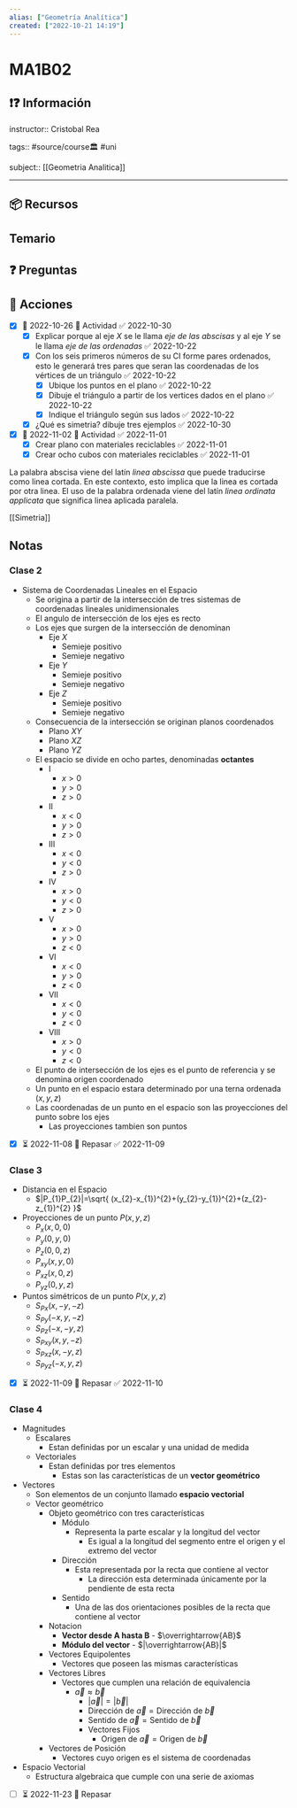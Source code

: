 ```yaml
---
alias: ["Geometría Analítica"]
created: ["2022-10-21 14:19"]
---
```


# MA1B02
## ❗❓ Información

instructor:: Cristobal Rea

tags:: #source/course🏛 #uni 

subject:: [[Geometria Analitica]]

---

## 📦 Recursos


## Temario


## ❓ Preguntas


## 🎯 Acciones
- [x] 📅 2022-10-26 🔼 Actividad ✅ 2022-10-30
	- [x] Explicar porque al eje $X$ se le llama *eje de las abscisas* y al eje $Y$ se le llama *eje de las ordenadas* ✅ 2022-10-22
	- [x] Con los seis primeros números de su CI forme pares ordenados, esto le generará tres pares que seran las coordenadas de los vértices de un triángulo ✅ 2022-10-22
		- [x] Ubique los puntos en el plano ✅ 2022-10-22
		- [x] Dibuje el triángulo a partir de los vertices dados en el plano ✅ 2022-10-22
		- [x] Indique el triángulo según sus lados ✅ 2022-10-22
	- [x] ¿Qué es simetria? dibuje tres ejemplos ✅ 2022-10-30
- [x] 📅 2022-11-02 🔼 Actividad ✅ 2022-11-01
	- [x] Crear plano con materiales reciclables ✅ 2022-11-01
	- [x] Crear ocho cubos con materiales reciclables ✅ 2022-11-01

La palabra abscisa viene del latín *linea abscissa* que puede traducirse como linea cortada. En este contexto, esto implica que la linea es cortada por otra linea. El uso de la palabra ordenada viene del latín *linea ordinata applicata* que significa linea aplicada paralela.

[[Simetria]]

## Notas
### Clase 2
- Sistema de Coordenadas Lineales en el Espacio
	- Se origina a partir de la intersección de tres sistemas de coordenadas lineales unidimensionales
	- El angulo de intersección de los ejes es recto
	- Los ejes que surgen de la intersección de denominan
		- Eje $X$
			- Semieje positivo
			- Semieje negativo
		- Eje $Y$
			- Semieje positivo
			- Semieje negativo
		- Eje $Z$
			- Semieje positivo
			- Semieje negativo
	- Consecuencia de la intersección se originan planos coordenados
		- Plano $XY$
		- Plano $XZ$
		- Plano $YZ$
	- El espacio se divide en ocho partes, denominadas **octantes**
		- $\mathrm{I}$
			- $x>0$
			- $y>0$
			- $z>0$
		- $\mathrm{II}$
			- $x<0$
			- $y>0$
			- $z>0$
		- $\mathrm{III}$
			- $x<0$
			- $y<0$
			- $z>0$
		- $\mathrm{IV}$
			- $x>0$
			- $y<0$
			- $z>0$
		- $\mathrm{V}$
			- $x>0$
			- $y>0$
			- $z<0$
		- $\mathrm{VI}$
			- $x<0$
			- $y>0$
			- $z<0$
		- $\mathrm{VII}$
			- $x<0$
			- $y<0$
			- $z<0$
		- $\mathrm{VIII}$
			- $x>0$
			- $y<0$
			- $z<0$
	- El punto de intersección de los ejes es el punto de referencia y se denomina origen coordenado
	- Un punto en el espacio estara determinado por una terna ordenada $(x,y,z)$
	- Las coordenadas de un punto en el espacio son las proyecciones del punto sobre los ejes
		- Las proyecciones tambien son puntos

- [x] ⏳ 2022-11-08 🔽 Repasar ✅ 2022-11-09

### Clase 3
- Distancia en el Espacio
	- $|P_{1}P_{2}|=\sqrt{ (x_{2}-x_{1})^{2}+(y_{2}-y_{1})^{2}+(z_{2}-z_{1})^{2} }$
- Proyecciones de un punto $P(x,y,z)$
	- $P_{x}(x,0,0)$
	- $P_{y}(0,y,0)$
	- $P_{z}(0,0,z)$
	- $P_{xy}(x,y,0)$
	- $P_{xz}(x,0,z)$
	- $P_{yz}(0,y,z)$
- Puntos simétricos de un punto $P(x,y,z)$
	- $S_{Px}(x,-y,-z)$
	- $S_{Py}(-x,y,-z)$
	- $S_{Pz}(-x,-y,z)$
	- $S_{Pxy}(x,y,-z)$
	- $S_{Pxz}(x,-y,z)$
	- $S_{Pyz}(-x,y,z)$

- [x] ⏳ 2022-11-09 🔽 Repasar ✅ 2022-11-10

### Clase 4
- Magnitudes
	- Escalares
		- Estan definidas por un escalar y una unidad de medida
	- Vectoriales
		- Estan definidas por tres elementos
			- Estas son las características de un **vector geométrico**
- Vectores
	- Son elementos de un conjunto llamado **espacio vectorial**
	- Vector geométrico
		- Objeto geométrico con tres características
			- Módulo
				- Representa la parte escalar y la longitud del vector
					- Es igual a la longitud del segmento entre el origen y el extremo del vector
			- Dirección
				- Esta representada por la recta que contiene al vector
					- La dirección esta determinada únicamente por la pendiente de esta recta
			- Sentido
				- Una de las dos orientaciones posibles de la recta que contiene al vector
		- Notacion
			- **Vector desde A hasta B** - $\overrightarrow{AB}$ 
			- **Módulo del vector** - $|\overrightarrow{AB}|$
		- Vectores Equipolentes
			- Vectores que poseen las mismas características
		- Vectores Libres
			- Vectores que cumplen una relación de equivalencia
				- $\overrightarrow{a}\approx\overrightarrow{b}$
					- $|\overrightarrow{a}|=|\overrightarrow{b}|$
					- $\text{Dirección de } \overrightarrow{a} = \text{Dirección de } \overrightarrow{b}$
					- $\text{Sentido de } \overrightarrow{a} = \text{Sentido de } \overrightarrow{b}$
					- Vectores Fijos
						- $\text{Origen de } \overrightarrow{a} = \text{Origen de } \overrightarrow{b}$
		- Vectores de Posición
			- Vectores cuyo origen es el sistema de coordenadas
- Espacio Vectorial
	- Estructura algebraica que cumple con una serie de axiomas

- [ ] ⏳ 2022-11-23 🔽 Repasar